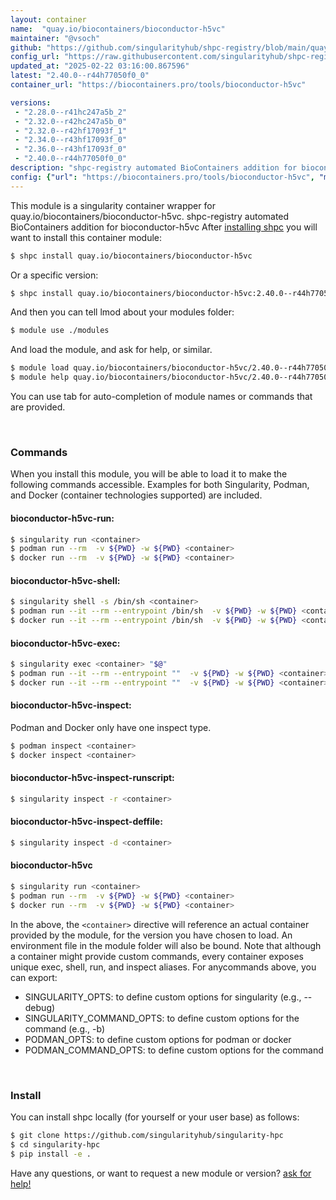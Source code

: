 ```yaml
---
layout: container
name:  "quay.io/biocontainers/bioconductor-h5vc"
maintainer: "@vsoch"
github: "https://github.com/singularityhub/shpc-registry/blob/main/quay.io/biocontainers/bioconductor-h5vc/container.yaml"
config_url: "https://raw.githubusercontent.com/singularityhub/shpc-registry/main/quay.io/biocontainers/bioconductor-h5vc/container.yaml"
updated_at: "2025-02-22 03:16:00.867596"
latest: "2.40.0--r44h77050f0_0"
container_url: "https://biocontainers.pro/tools/bioconductor-h5vc"

versions:
 - "2.28.0--r41hc247a5b_2"
 - "2.32.0--r42hc247a5b_0"
 - "2.32.0--r42hf17093f_1"
 - "2.34.0--r43hf17093f_0"
 - "2.36.0--r43hf17093f_0"
 - "2.40.0--r44h77050f0_0"
description: "shpc-registry automated BioContainers addition for bioconductor-h5vc"
config: {"url": "https://biocontainers.pro/tools/bioconductor-h5vc", "maintainer": "@vsoch", "description": "shpc-registry automated BioContainers addition for bioconductor-h5vc", "latest": {"2.40.0--r44h77050f0_0": "sha256:c71e1771f4218c7f80c0e2d2c0e7650a3db3623de51362edc5ee6be2e1f2c797"}, "tags": {"2.28.0--r41hc247a5b_2": "sha256:7d6464937df00f4020ecc81bea94944060f8f022f3396bd0ff524a0ab8e104e6", "2.32.0--r42hc247a5b_0": "sha256:d7c8303b533c2f78df617bfc9bf04c6ea83e9146a3e11be65dd88573200b4364", "2.32.0--r42hf17093f_1": "sha256:5b661ae5a27866f8ce5300e2ce6cdafa2a5f1eafe0f0bccfc5aed490c33892a0", "2.34.0--r43hf17093f_0": "sha256:73a19d8a6378aa8abe1d9a360384db46e31e0e61584914df77f1f441c06983f1", "2.36.0--r43hf17093f_0": "sha256:f9a1463bdb013b9aeb4792b4aa8275780699ea070e85f09b79e8d8409342eac7", "2.40.0--r44h77050f0_0": "sha256:c71e1771f4218c7f80c0e2d2c0e7650a3db3623de51362edc5ee6be2e1f2c797"}, "docker": "quay.io/biocontainers/bioconductor-h5vc"}
---
```


This module is a singularity container wrapper for quay.io/biocontainers/bioconductor-h5vc.
shpc-registry automated BioContainers addition for bioconductor-h5vc
After [installing shpc](#install) you will want to install this container module:


```bash
$ shpc install quay.io/biocontainers/bioconductor-h5vc
```

Or a specific version:

```bash
$ shpc install quay.io/biocontainers/bioconductor-h5vc:2.40.0--r44h77050f0_0
```

And then you can tell lmod about your modules folder:

```bash
$ module use ./modules
```

And load the module, and ask for help, or similar.

```bash
$ module load quay.io/biocontainers/bioconductor-h5vc/2.40.0--r44h77050f0_0
$ module help quay.io/biocontainers/bioconductor-h5vc/2.40.0--r44h77050f0_0
```

You can use tab for auto-completion of module names or commands that are provided.

<br>

### Commands

When you install this module, you will be able to load it to make the following commands accessible.
Examples for both Singularity, Podman, and Docker (container technologies supported) are included.

#### bioconductor-h5vc-run:

```bash
$ singularity run <container>
$ podman run --rm  -v ${PWD} -w ${PWD} <container>
$ docker run --rm  -v ${PWD} -w ${PWD} <container>
```

#### bioconductor-h5vc-shell:

```bash
$ singularity shell -s /bin/sh <container>
$ podman run --it --rm --entrypoint /bin/sh  -v ${PWD} -w ${PWD} <container>
$ docker run --it --rm --entrypoint /bin/sh  -v ${PWD} -w ${PWD} <container>
```

#### bioconductor-h5vc-exec:

```bash
$ singularity exec <container> "$@"
$ podman run --it --rm --entrypoint ""  -v ${PWD} -w ${PWD} <container> "$@"
$ docker run --it --rm --entrypoint ""  -v ${PWD} -w ${PWD} <container> "$@"
```

#### bioconductor-h5vc-inspect:

Podman and Docker only have one inspect type.

```bash
$ podman inspect <container>
$ docker inspect <container>
```

#### bioconductor-h5vc-inspect-runscript:

```bash
$ singularity inspect -r <container>
```

#### bioconductor-h5vc-inspect-deffile:

```bash
$ singularity inspect -d <container>
```



#### bioconductor-h5vc

```bash
$ singularity run <container>
$ podman run --rm  -v ${PWD} -w ${PWD} <container>
$ docker run --rm  -v ${PWD} -w ${PWD} <container>
```


In the above, the `<container>` directive will reference an actual container provided
by the module, for the version you have chosen to load. An environment file in the
module folder will also be bound. Note that although a container
might provide custom commands, every container exposes unique exec, shell, run, and
inspect aliases. For anycommands above, you can export:

 - SINGULARITY_OPTS: to define custom options for singularity (e.g., --debug)
 - SINGULARITY_COMMAND_OPTS: to define custom options for the command (e.g., -b)
 - PODMAN_OPTS: to define custom options for podman or docker
 - PODMAN_COMMAND_OPTS: to define custom options for the command

<br>

### Install

You can install shpc locally (for yourself or your user base) as follows:

```bash
$ git clone https://github.com/singularityhub/singularity-hpc
$ cd singularity-hpc
$ pip install -e .
```

Have any questions, or want to request a new module or version? [ask for help!](https://github.com/singularityhub/singularity-hpc/issues)